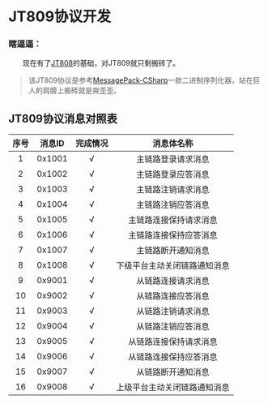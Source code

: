# JT809协议开发

### 瞎逼逼：

&emsp;&emsp;现在有了[JT808](https://github.com/SmallChi/GPSPlatform/blob/master/JT808.md)的基础，对JT809就只剩搬砖了。

> 该JT809协议是参考[MessagePack-CSharp](https://github.com/neuecc/MessagePack-CSharp)一款二进制序列化器，站在巨人的肩膀上搬砖就是爽歪歪。

## JT809协议消息对照表

|序号|消息ID|完成情况|消息体名称|
|:------:|:------:|:------:|:------:|
|  1   | 0x1001  |  √  |	主链路登录请求消息	|  
|  2   | 0x1002  |  √  |	主链路登录应答消息	|  
|  3   | 0x1003  |  √  |	主链路注销请求消息	|  
|  4   | 0x1004  |  √  |	主链路注销应答消息	|  
|  5   | 0x1005  |  √	|	主链路连接保持请求消息  |
|  6   | 0x1006  |  √	|	主链路连接保持应答消息  |
|  7   | 0x1007  |  √	|	主链路断开通知消息  |
|  8   | 0x1008  |  √	|	下级平台主动关闭链路通知消息  |
|  9   | 0x9001  |  √	|	从链路连接请求消息  |
|  10  | 0x9002  |  √	|	从链路连接应答消息  |
|  11  | 0x9003  |  √	|	从链路注销请求消息  |
|  12  | 0x9004  |  √	|	从链路注销应答消息  |
|  13  | 0x9005  |  √	|	从链路连接保持请求消息  |
|  14  | 0x9006  |  √	|	从链路连接保持应答消息  |
|  15  | 0x9007  |  √	|	从链路断开通知消息  |
|  16  | 0x9008  |  √	|	上级平台主动关闭链路通知消息  |






